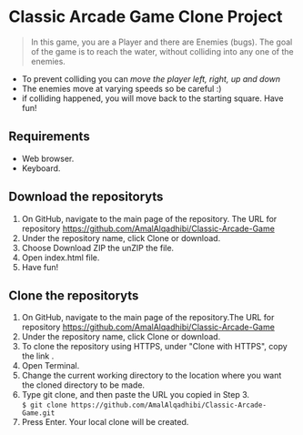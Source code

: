 # Classic Arcade Game Clone Project

> In this game, you are a Player and there are Enemies (bugs). The goal of the game is to reach the water, without colliding into any one of the enemies. 
- To prevent colliding you can *move the player left, right, up and down*
- The enemies move at varying speeds so be careful :)
- if colliding happened, you will move back to the starting square.
Have fun!

## Requirements
- Web browser.
- Keyboard.

## Download the repositoryts
1. On GitHub, navigate to the main page of the repository. The URL for repository https://github.com/AmalAlqadhibi/Classic-Arcade-Game
2. Under the repository name, click Clone or download.
3. Choose Download ZIP the unZIP the file. 
4. Open index.html file.
5. Have fun!

## Clone the repositoryts
1. On GitHub, navigate to the main page of the repository.The URL for repository https://github.com/AmalAlqadhibi/Classic-Arcade-Game
2. Under the repository name, click Clone or download.
3. To clone the repository using HTTPS, under "Clone with HTTPS", copy the link .
4. Open Terminal.
5. Change the current working directory to the location where you want the cloned directory to be made.
6. Type git clone, and then paste the URL you copied in Step 3.<br /> 
`$ git clone https://github.com/AmalAlqadhibi/Classic-Arcade-Game.git` <br /> 
7. Press Enter. Your local clone will be created.

